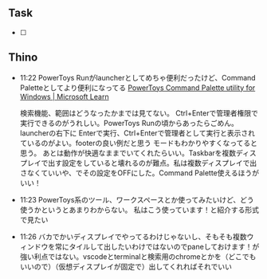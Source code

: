 ## Task
- [ ]

## Thino

- 11:22 
	PowerToys Runがlauncherとしてめちゃ便利だったけど、Command Paletteとしてより便利になってる
	[PowerToys Command Palette utility for Windows | Microsoft Learn](https://learn.microsoft.com/ja-jp/windows/powertoys/command-palette/overview)
	
	検索機能、範囲はどうなったかまでは見てない。
	Ctrl+Enterで管理者権限で実行できるのがうれしい。PowerToys Runの頃からあったらごめん。
	launcherの右下に Enterで実行、Ctrl+Enterで管理者として実行と表示されているのがよい。footerの良い例だと思う
	モードもわかりやすくなってると思う。
	あとは動作が快適なままでいてくれたらいい。Taskbarを複数ディスプレイで出す設定をしていると壊れるのが難点。私は複数ディスプレイで出さなくていいや、でその設定をOFFにした。Command Palette使えるほうがいい！ 
- 11:23 
	PowerToys系のツール、ワークスペースとか使ってみたいけど、どう使うかというとあまりわからない。
	私はこう使っています！と紹介する形式で見たい 
- 11:26 バカでかいディスプレイでやってるわけじゃないし、そもそも複数ウィンドウを常にタイルして出したいわけではないのでpaneしておけます！が強い利点ではない。vscodeとterminalと検索用のchromeとかを（どこでもいいので）（仮想ディスプレイが固定で）出してくれればそれでいい 